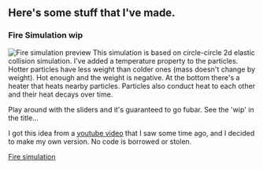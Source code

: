 ## Here's some stuff that I've made.


### Fire Simulation wip
![Fire simulation preview](https://msivonen.github.io/firesim_preview.jpg)
This simulation is based on circle-circle 2d elastic collision simulation. I've added a temperature property to the particles. Hotter particles have less weight than colder ones (mass doesn't change by weight). Hot enough and the weight is negative. At the bottom there's a heater that heats nearby particles. Particles also conduct heat to each other and their heat decays over time.

Play around with the sliders and it's guaranteed to go fubar. See the 'wip' in the title...

I got this idea from a [youtube video](https://www.youtube.com/watch?v=xKEFlg_JMmU) that I saw some time ago, and I decided to make my own version. No code is borrowed or stolen.

[Fire simulation](https://msivonen.github.io/firesim/index.html)
